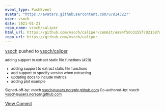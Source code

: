 ```yaml
---
event_type: PushEvent
avatar: "https://avatars.githubusercontent.com/u/814322?"
user: vsoch
date: 2021-01-21
repo_name: vsoch/caliper
html_url: https://github.com/vsoch/caliper/commit/ea94f56b3155f7021587ab0e681a9d0caa00a9d2
repo_url: https://github.com/vsoch/caliper
---
```


<a href='https://github.com/vsoch' target='_blank'>vsoch</a> pushed to <a href='https://github.com/vsoch/caliper' target='_blank'>vsoch/caliper</a>

<small>adding support to extract static file functions (#29)

* adding support to extract static file functions
* add support to specify version when extracting
* updating docs to include metrics
* adding plot example

Signed-off-by: vsoch <vsoch@users.noreply.github.com>
Co-authored-by: vsoch <vsoch@users.noreply.github.com></small>

<a href='https://github.com/vsoch/caliper/commit/ea94f56b3155f7021587ab0e681a9d0caa00a9d2' target='_blank'>View Commit</a>